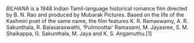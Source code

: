 _BILHANA_ is a 1948 Indian Tamil-language historical romance film directed by B. N. Rao and produced by Mubarak Pictures. Based on the life of the Kashmiri poet of the same name, the film features K. R. Ramaswamy, A. R. Sakunthala, R. Balasaraswathi, 'Pulimoottai' Ramasami, M. Jayasree, S. M. Shaikappa, G. Sakunthala, M. Jaya and K. S. Angamuthu.[1]
